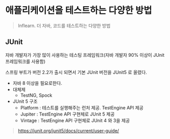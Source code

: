# 애플리케이션을 테스트하는 다양한 방법

> Inflearn. 더 자바, 코드를 테스트하는 다양한 방법

## JUnit

자바 개발자가 가장 많이 사용하는 테스팅 프레임워크(자바 개발자 90% 이상이 JUnit 프레임워크를 사용함)

스프링 부트가 버전 2.2가 출시 되면서 기본 JUnit 버전을 JUnit5 로 올렸다.

- 자바 8 이상을 필요로한다.
- 대체제 
  - TestNG, Spock
- JUnit 5 구조
  - Platform : 테스트를 실행해주는 런처 제공. TestEngine API 제공
  - Jupiter : TestEngine API 구현체로 JUnit 5 제공
  - Vintage : TestEngine API 구현체로 JUnit 4 와 3을 제공
  
> https://junit.org/junit5/docs/current/user-guide/
